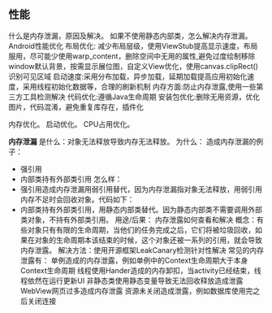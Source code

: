 ## 性能

什么是内存泄漏，原因及解决。
如果不使用静态内部类，怎么解决内存泄漏。
Android性能优化
布局优化: 减少布局层级，使用ViewStub提高显示速度，布局服用，尽可能少使用warp_content，删除空间中无用的属性,避免过度绘制移除window默认背景，按需显示展位图，自定义View优化，使用canvas.clipRect()识别可见区域
启动速度:采用分布加载，异步加载，延期加载提高应用初始化速度，采用线程初始化数据等，合理的刷新机制
内存方面:防止内存泄露,使用一些第三方工具检测解决
代码优化:遵循Java生命周期
安装包优化:删除无用资源，优化图片，代码混淆，避免重复库存在，插件化

内存优化。
启动优化。
CPU占用优化。️

**内存泄漏**
是什么：对象无法释放导致内存无法释放。
为什么：
造成内存泄漏的例子：
- 强引用
- 内部类持有外部类引用
怎么样：
- 强引用造成内存泄漏用弱引用替代，因为内存泄漏指对象无法释放，用弱引用内存不足时会回收对象。代码如下：
- 内部类持有外部类引用，用静态内部类替代。因为静态内部类不需要调用外部类对象，不持有外部类引用。
用途/后果：
内存泄露如何查看和解决
概念：有些对象只有有限的生命周期，当他们的任务完成之后，它们将被垃圾回收，如果在对象的生命周期本该结束的时候，这个对象还被一系列的引用，就会导致内存泄露。
解决方法：使用开源框架LeakCanary检测针对性解决
常见的内存泄露有：
单例造成的内存泄露，例如单例中的Context生命周期大于本身Context生命周期
线程使用Hander造成的内存卸扣，当activity已经结束，线程依然在运行更新UI
非静态类使用静态变量导致无法回收释放造成泄露
WebView网页过多造成内存泄露
资源未关闭造成泄露，例如数据库使用完之后关闭连接